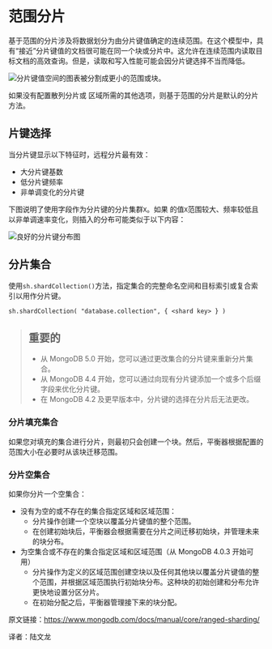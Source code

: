 # 范围分片

基于范围的分片涉及将数据划分为由分片键值确定的连续范围。在这个模型中，具有“接近”分片键值的文档很可能在同一个块或分片中。这允许在连续范围内读取目标文档的高效查询。但是，读取和写入性能可能会因分片键选择不当而降低。

![分片键值空间的图表被分割成更小的范围或块。](../images/sharding-range-based.bakedsvg.svg)



如果没有配置散列分片或 区域所需的其他选项，则基于范围的分片是默认的分片方法。



## 片键选择

当分片键显示以下特征时，远程分片最有效：

- 大分片键基数
- 低分片键频率
- 非单调变化的分片键

下图说明了使用字段作为分片键的分片集群`X`。如果 的值`X`范围较大、频率较低且以非单调速率变化，则插入的分布可能类似于以下内容：

![良好的分片键分布图](../images/sharded-cluster-ranged-distribution-good.bakedsvg.svg)



## 分片集合

使用`sh.shardCollection()`方法，指定集合的完整命名空间和目标索引或复合索引以用作分片键。

```shell
sh.shardCollection( "database.collection", { <shard key> } )
```



>## 重要的
>
>- 从 MongoDB 5.0 开始，您可以通过更改集合的分片键来重新分片集合。
>- 从 MongoDB 4.4 开始，您可以通过向现有分片键添加一个或多个后缀字段来优化分片键。
>- 在 MongoDB 4.2 及更早版本中，分片键的选择在分片后无法更改。



### 分片填充集合

如果您对填充的集合进行分片，则最初只会创建一个块。然后，平衡器根据配置的范围大小在必要时从该块迁移范围。

### 分片空集合

如果你分片一个空集合：

- 没有为空的或不存在的集合指定区域和区域范围：
  - 分片操作创建一个空块以覆盖分片键值的整个范围。
  - 在创建初始块后，平衡器会根据需要在分片之间迁移初始块，并管理未来的块分布。
- 为空集合或不存在的集合指定区域和区域范围（从 MongoDB 4.0.3 开始可用）
  - 分片操作为定义的区域范围创建空块以及任何其他块以覆盖分片键值的整个范围，并根据区域范围执行初始块分布。这种块的初始创建和分布允许更快地设置分区分片。
  - 在初始分配之后，平衡器管理接下来的块分配。





原文链接：https://www.mongodb.com/docs/manual/core/ranged-sharding/

译者：陆文龙




